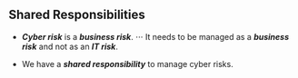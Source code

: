 ## Shared Responsibilities

* **_Cyber risk_** is a **_business risk_**. 
⋅⋅⋅ It needs to be managed as a **_business risk_** and not as an **_IT risk_**.

* We have a **_shared responsibility_** to manage cyber risks.
